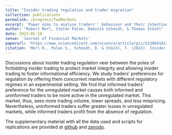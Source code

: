```yaml
---
title: "Insider trading regulation and trader migration"
collection: publications
permalink: /progress/TwoMarkets
excerpt: 'Paper aims to analyse traders'' behaviour and their intention to migrate between markets, if they are free to trade in multiple markets with different prevailing insider trading regulations.'
author: "Robert Merl, Stefan Palan, Dominik Schmidt, & Thomas Stöckl"
date: 2023-05-18
venue: 'Journal of Financial Markets'
paperurl: 'https://www.sciencedirect.com/science/article/pii/S138641812300037X'
citation: 'Merl R., Palan S., Schmidt, D. & Stöckl, T. (2023). Insider trading regulation and trader migration, <i>Journal of Financial Markets </i>, DOI 10.1016/j.finmar.2023.100839'
---
```


Discussions about insider trading regulation veer between the poles of forbidding insider trading to protect market integrity and allowing insider trading to foster informational efficiency. We study traders’ preferences for regulation by offering them concurrent markets with different regulatory regimes in an experimental setting. We find that informed traders’ preference for the unregulated market causes both informed and uninformed traders to be more active in the unregulated market. This market, thus, sees more trading volume, lower spreads, and less mispricing. Nevertheless, uninformed traders suffer greater losses in unregulated markets, while informed traders profit from the absence of regulation.

The supplementary material with all the data used and scripts for replications are provided at [github](https://github.com/domidt/TraderMigration) and [zenodo](https://zenodo.org/record/7957927).
